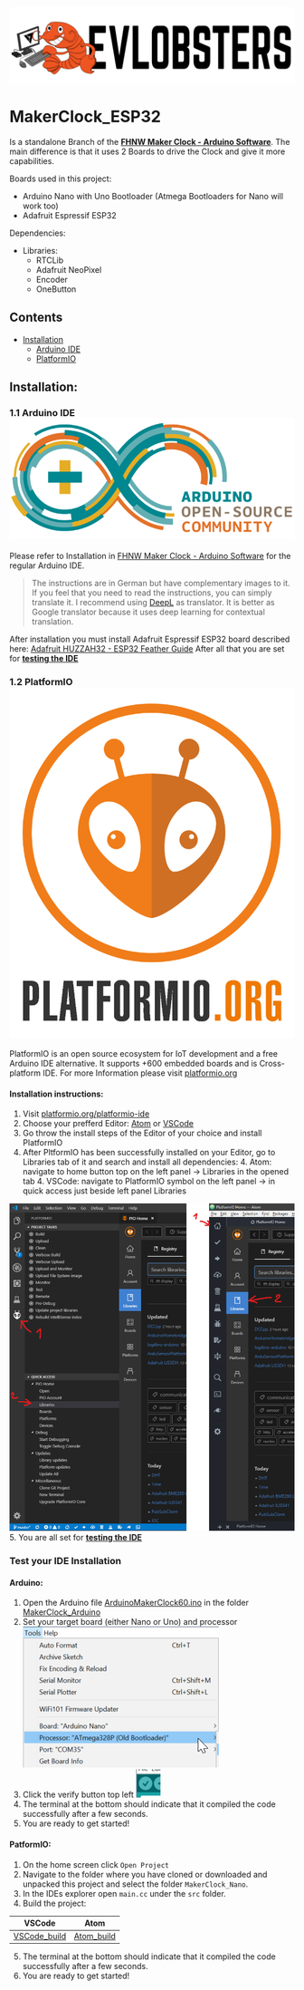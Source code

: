 ![Devlobsters Logo](images/Logo_Devlobster_long_Compressed.png)

# MakerClock_ESP32
Is a standalone Branch of the **[FHNW Maker Clock - Arduino Software](https://github.com/FHNW-MakerStudio/MakerClockSoftware)**.
The main difference is that it uses 2 Boards to drive the Clock and give it more capabilities.

Boards used in this project:
* Arduino Nano with Uno Bootloader (Atmega Bootloaders for Nano will work too)
* Adafruit Espressif ESP32

Dependencies:
- Libraries:
  - RTCLib
  - Adafruit NeoPixel
  - Encoder
  - OneButton

## Contents
- [Installation](#installation)
  - [Arduino IDE](#arduino-ide)
  - [PlatformIO](#platformio)

## Installation:
### 1.1 Arduino IDE ![Arduino](images/ArduinoCommunityLogo.png)
Please refer to Installation in [FHNW Maker Clock - Arduino Software](https://github.com/FHNW-MakerStudio/MakerClockSoftware#installation) for the regular Arduino IDE.
> The instructions are in German but have complementary images to it.
> If you feel that you need to read the instructions, you can simply translate it.
> I recommend using [DeepL](https://www.deepl.com/en/translator) as translator.
> It is better as Google translator because it uses deep learning for contextual translation.

After installation you must install Adafruit Espressif ESP32 board described here: [Adafruit HUZZAH32 - ESP32 Feather Guide](https://learn.adafruit.com/adafruit-huzzah32-esp32-feather/using-with-arduino-ide)
After all that you are set for **[testing the IDE](#test-your-ide-installation)**
### 1.2 PlatformIO ![PlatformIO](images/PlatformIO.png)
PlatformIO is an open source ecosystem for IoT development and a free Arduino IDE alternative. It supports +600 embedded boards and is Cross-platform IDE.
For more Information please visit [platformio.org](https://platformio.org)

#### Installation instructions:
1. Visit [platformio.org/platformio-ide](https://platformio.org/platformio-ide)
2. Choose your prefferd Editor: [Atom](https://platformio.org/install/ide?install=atom) or [VSCode](https://platformio.org/install/ide?install=vscode)
3. Go throw the install steps of the Editor of your choice and install PlatformIO
4. After PltformIO has been successfully installed on your Editor, go to Libraries tab of it and search and install all dependencies:
	4. Atom: navigate to home button top on the left panel -> Libraries in the opened tab
	4. VSCode: navigate to PlatformIO symbol on the left panel -> in quick access just beside left panel Libraries

![VSCode_Atom](images/VSCode_Atom_Lib.png)
5. You are all set for **[testing the IDE](#test-your-ide-installation)**

### Test your IDE Installation
#### Arduino:
1. Open the Arduino file [ArduinoMakerClock60.ino](MakerClock_Arduino/ArduinoMakerClock60.ino) in the folder [MakerClock_Arduino](MakerClock_Arduino/)
2. Set your target board (either Nano or Uno) and processor
![arduino_settings](images/arduino_settings.png)
3. Click the verify button top left ![Button Verify](images/arduino_verify.png)
4. The terminal at the bottom should indicate that it compiled the code successfully after a few seconds.
5. You are ready to get started!
#### PatformIO:
1. On the home screen click `Open Project`
2. Navigate to the folder where you have cloned or downloaded and unpacked this project and select the folder `MakerClock_Nano`.
3. In the IDEs explorer open `main.cc` under the `src` folder.
4. Build the project:

VSCode | Atom
---------- | -------
[VSCode_build](images/VSCode_build.png) | [Atom_build](images/Atom_build.png)
5. The terminal at the bottom should indicate that it compiled the code successfully after a few seconds.
6. You are ready to get started!
